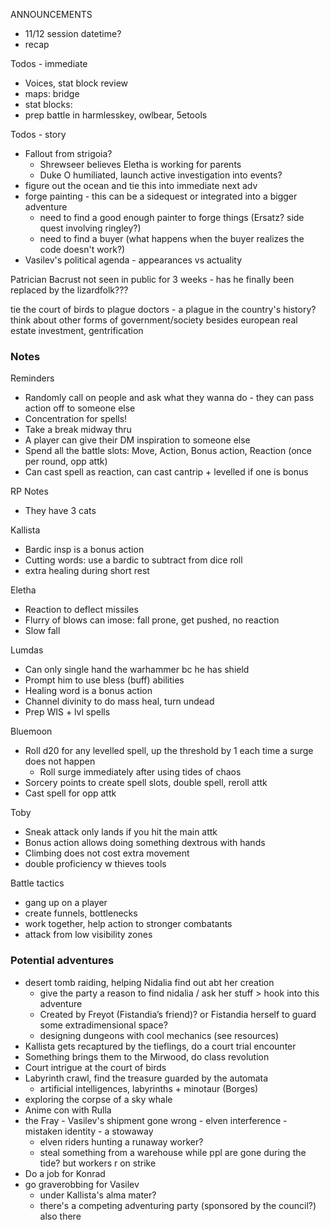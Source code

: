 
ANNOUNCEMENTS
- 11/12 session datetime?
- recap

Todos - immediate
- Voices, stat block review
- maps: bridge
- stat blocks: 
- prep battle in harmlesskey, owlbear, 5etools

Todos - story
- Fallout from strigoia?
	- Shrewseer believes Eletha is working for parents
	- Duke O humiliated, launch active investigation into events?
- figure out the ocean and tie this into immediate next adv
- forge painting - this can be a sidequest or integrated into a bigger adventure
	- need to find a good enough painter to forge things (Ersatz? side quest involving ringley?)
	- need to find a buyer (what happens when the buyer realizes the code doesn't work?) 
- Vasilev's political agenda - appearances vs actuality


Patrician Bacrust not seen in public for 3 weeks - has he finally been replaced by the lizardfolk???


tie the court of birds to plague doctors - a plague in the country's history?
think about other forms of government/society besides european
real estate investment, gentrification

### Notes
Reminders
- Randomly call on people and ask what they wanna do - they can pass action off to someone else
- Concentration for spells!
- Take a break midway thru
- A player can give their DM inspiration to someone else
- Spend all the battle slots: Move, Action, Bonus action, Reaction (once per round, opp attk)
- Can cast spell as reaction, can cast cantrip + levelled if one is bonus

RP Notes
- They have 3 cats

Kallista
- Bardic insp is a bonus action
- Cutting words: use a bardic to subtract from dice roll
- extra healing during short rest

Eletha
- Reaction to deflect missiles
- Flurry of blows can imose: fall prone, get pushed, no reaction
- Slow fall

Lumdas
- Can only single hand the warhammer bc he has shield
- Prompt him to use bless (buff) abilities
- Healing word is a bonus action
- Channel divinity to do mass heal, turn undead
- Prep WIS + lvl spells

Bluemoon
- Roll d20 for any levelled spell, up the threshold by 1 each time a surge does not happen
    - Roll surge immediately after using tides of chaos
- Sorcery points to create spell slots, double spell, reroll attk
- Cast spell for opp attk

Toby
- Sneak attack only lands if you hit the main attk
- Bonus action allows doing something dextrous with hands
- Climbing does not cost extra movement
- double proficiency w thieves tools

Battle tactics
- gang up on a player
- create funnels, bottlenecks
- work together, help action to stronger combatants
- attack from low visibility zones


### Potential adventures
- desert tomb raiding, helping Nidalia find out abt her creation
    - give the party a reason to find nidalia / ask her stuff > hook into this adventure
    - Created by Freyot (Fistandia’s friend)? or Fistandia herself to guard some extradimensional space?
    - designing dungeons with cool mechanics (see resources)
- Kallista gets recaptured by the tieflings, do a court trial encounter
- Something brings them to the Mirwood, do class revolution
- Court intrigue at the court of birds
- Labyrinth crawl, find the treasure guarded by the automata
    - artificial intelligences, labyrinths + minotaur (Borges)
- exploring the corpse of a sky whale
- Anime con with Rulla
- the Fray - Vasilev's shipment gone wrong - elven interference - mistaken identity - a stowaway
	- elven riders hunting a runaway worker?
	- steal something from a warehouse while ppl are gone during the tide? but workers r on strike
- Do a job for Konrad
- go graverobbing for Vasilev
	- under Kallista's alma mater?
	- there's a competing adventuring party (sponsored by the council?) also there